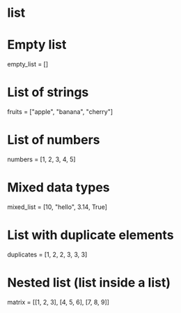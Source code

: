 # list
# Empty list
empty_list = []

# List of strings
fruits = ["apple", "banana", "cherry"]

# List of numbers
numbers = [1, 2, 3, 4, 5]

# Mixed data types
mixed_list = [10, "hello", 3.14, True]

# List with duplicate elements
duplicates = [1, 2, 2, 3, 3, 3]

# Nested list (list inside a list)
matrix = [[1, 2, 3], [4, 5, 6], [7, 8, 9]]
